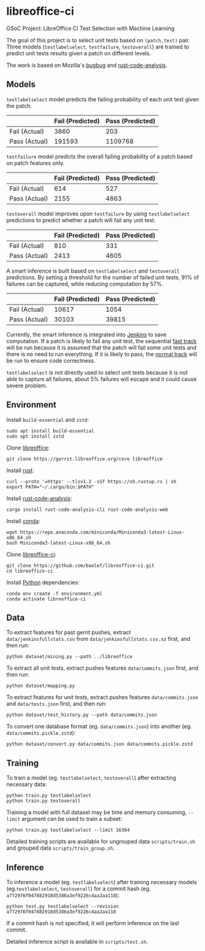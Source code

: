 # libreoffice-ci

GSoC Project: LibreOffice CI Test Selection with Machine Learning

The goal of this project is to select unit tests based on `(patch,test)` pair. Three models (`testlabelselect`, `testfailure`, `testoverall`) are trained to predict unit tests results given a patch on different levels.

The work is based on Mozilla's [bugbug](https://github.com/mozilla/bugbug) and [rust-code-analysis](https://mozilla.github.io/rust-code-analysis/).

## Models

`testlabelselect` model predicts the failing probability of each unit test given the patch.

|               | Fail (Predicted) | Pass (Predicted) |
|---------------|------------------|------------------|
| Fail (Actual) | 3860             | 203              |
| Pass (Actual) | 191593           | 1109768          |

`testfailure` model predicts the overall failing probability of a patch based on patch features only.

|               | Fail (Predicted)  | Pass (Predicted) |
|---------------|-------------------|------------------|
| Fail (Actual) | 614               | 527              |
| Pass (Actual) | 2155              | 4863             |

`testoverall` model improves upon `testfailure` by using `testlabelselect` predictions to predict whether a patch will fail any unit test.

|               | Fail (Predicted) | Pass (Predicted) |
|---------------|------------------|------------------|
| Fail (Actual) | 810              | 331              |
| Pass (Actual) | 2413             | 4605             |

A smart inference is built based on `testlabelselect` and `testoverall` predictions. By setting a threshold for the number of failed unit tests, 91% of failures can be captured, while reducing computation by 57%.

|               | Fail (Predicted) | Pass (Predicted) |
|---------------|------------------|------------------|
| Fail (Actual) | 10617            | 1054             |
| Pass (Actual) | 30103            | 39815            |

Currently, the smart inference is integrated into [Jenkins](https://ci.libreoffice.org/job/gerrit_master_ml/) to save computation. If a patch is likely to fail any unit test, the sequential [fast track](https://ci.libreoffice.org/job/gerrit_master_seq/) will be run because it is assumed that the patch will fail some unit tests and there is no need to run everything. If it is likely to pass, the [normal track]((https://ci.libreoffice.org/job/gerrit_master/)) will be run to ensure code correctness.

`testlabelselect` is not directly used to select unit tests because it is not able to capture all failures, about 5% failures will escape and it could cause severe problem.

## Environment

Install `build-essential` and `zstd`:
```shell
sudo apt install build-essential
sudo apt install zstd
```

Clone [libreoffice](https://www.libreoffice.org/):
```shell
git clone https://gerrit.libreoffice.org/core libreoffice
```

Install [rust](https://www.rust-lang.org/):
```shell
curl --proto '=https' --tlsv1.2 -sSf https://sh.rustup.rs | sh
export PATH="~/.cargo/bin:$PATH"
```

Install [rust-code-analysis](https://mozilla.github.io/rust-code-analysis/):
```shell
cargo install rust-code-analysis-cli rust-code-analysis-web
```

Install [conda](https://docs.conda.io/en/latest/miniconda.html):
```shell
wget https://repo.anaconda.com/miniconda/Miniconda3-latest-Linux-x86_64.sh
bash Miniconda3-latest-Linux-x86_64.sh
```

Clone [libreoffice-ci](https://github.com/baolef/libreoffice-ci):
```shell
git clone https://github.com/baolef/libreoffice-ci.git
cd libreoffice-ci
```

Install [Python](https://www.python.org/) dependencies:
```shell
conda env create -f environment.yml
conda activate libreoffice-ci
```

## Data

To extract features for past gerrit pushes, extract `data/jenkinsfullstats.csv` from `data/jenkinsfullstats.csv.xz` first, and then run:
```shell
python dataset/mining.py --path ../libreoffice
```

To extract all unit tests, extract pushes features `data/commits.json` first, and then run:
```shell
python dataset/mapping.py
```

To extract features for unit tests, extract pushes features `data/commits.json` and `data/tests.json` first, and then run:
```shell
python dataset/test_history.py --path data/commits.json
```

To convert one database format (eg. `data/commits.json`) into another (eg. `data/commits.pickle.zstd`):
```shell
python dataset/convert.py data/commits.json data/commits.pickle.zstd
```

## Training

To train a model (eg. `testlabelselect`, `testoverall`) after extracting necessary data:
```shell
python train.py testlabelselect
python train.py testoverall
```

Training a model with full dataset may be time and memory consuming, `--limit` argument can be used to train a subset:
```shell
python train.py testlabelselect --limit 16384
```

Detailed training scripts are available for ungrouped data `scripts/train.sh` and grouped data `scripts/train_group.sh`.

## Inference

To inference a model (eg. `testlabelselect`) after training necessary models (eg.`testlabelselect`, `testoverall`) for a commit hash (eg. `a772976f047882918d5386a3ef9226c4aa2aa118`):
```shell
python test.py testlabelselect --revision a772976f047882918d5386a3ef9226c4aa2aa118
```

If a commit hash is not specified, it will perform inference on the last commit.

Detailed inference script is available in `scripts/test.sh`.

